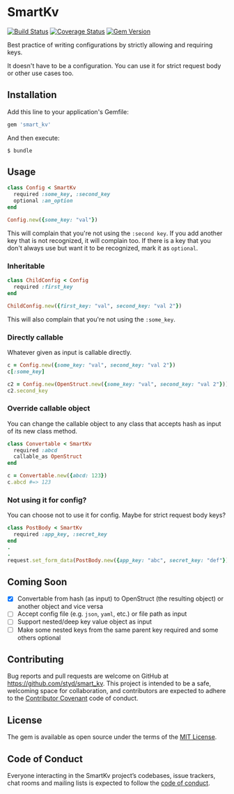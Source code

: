 # SmartKv

[![Build Status](https://travis-ci.org/styd/smart_kv.svg?branch=master)](https://travis-ci.org/styd/smart_kv)
[![Coverage Status](https://coveralls.io/repos/github/styd/smart_kv/badge.svg?branch=master)](https://coveralls.io/github/styd/smart_kv?branch=master)
[![Gem Version](https://badge.fury.io/rb/smart_kv.svg)](https://rubygems.org/gems/smart_kv)

Best practice of writing configurations by strictly allowing and requiring keys.

It doesn't have to be a configuration.
You can use it for strict request body or other use cases too.

## Installation

Add this line to your application's Gemfile:

```ruby
gem 'smart_kv'
```

And then execute:

    $ bundle

## Usage

```ruby
class Config < SmartKv
  required :some_key, :second_key
  optional :an_option
end

Config.new({some_key: "val"})
```

This will complain that you're not using the `:second key`.
If you add another key that is not recognized, it will complain too.
If there is a key that you don't always use but want it to be recognized, mark it as `optional`.

### Inheritable

```ruby
class ChildConfig < Config
  required :first_key
end

ChildConfig.new({first_key: "val", second_key: "val 2"})
```

This will also complain that you're not using the `:some_key`.

### Directly callable

Whatever given as input is callable directly.

```ruby
c = Config.new({some_key: "val", second_key: "val 2"})
c[:some_key]

c2 = Config.new(OpenStruct.new({some_key: "val", second_key: "val 2"}))
c2.second_key
```

### Override callable object

You can change the callable object to any class that accepts hash as input of its new class method.

```ruby
class Convertable < SmartKv
  required :abcd
  callable_as OpenStruct
end

c = Convertable.new({abcd: 123})
c.abcd #=> 123
```

### Not using it for config?

You can choose not to use it for config. Maybe for strict request body keys?

```ruby
class PostBody < SmartKv
  required :app_key, :secret_key
end
.
.
request.set_form_data(PostBody.new({app_key: "abc", secret_key: "def"}))
```

## Coming Soon

- [X] Convertable from hash (as input) to OpenStruct (the resulting object) or another object and vice versa
- [ ] Accept config file (e.g. `json`, `yaml`, etc.) or file path as input
- [ ] Support nested/deep key value object as input
- [ ] Make some nested keys from the same parent key required and some others optional

## Contributing

Bug reports and pull requests are welcome on GitHub at https://github.com/styd/smart_kv. This project is intended to be a safe, welcoming space for collaboration, and contributors are expected to adhere to the [Contributor Covenant](http://contributor-covenant.org) code of conduct.

## License

The gem is available as open source under the terms of the [MIT License](https://opensource.org/licenses/MIT).

## Code of Conduct

Everyone interacting in the SmartKv project’s codebases, issue trackers, chat rooms and mailing lists is expected to follow the [code of conduct](https://github.com/styd/smart_kv/blob/master/CODE_OF_CONDUCT.md).
